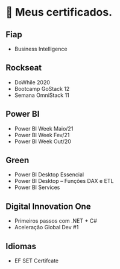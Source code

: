 # 📜 Meus certificados.

## Fiap
  - Business Intelligence

## Rockseat
  - DoWhile 2020
  - Bootcamp GoStack 12
  - Semana OmniStack 11

## Power BI
  - Power BI Week Maio/21
  - Power BI Week Fev/21
  - Power BI Week Out/20

## Green
  - Power BI Desktop Essencial
  - Power BI Desktop – Funções DAX e ETL
  - Power BI Services

## Digital Innovation One
  - Primeiros passos com .NET + C#
  - Aceleração Global Dev #1

## Idiomas
  - EF SET Certifcate
